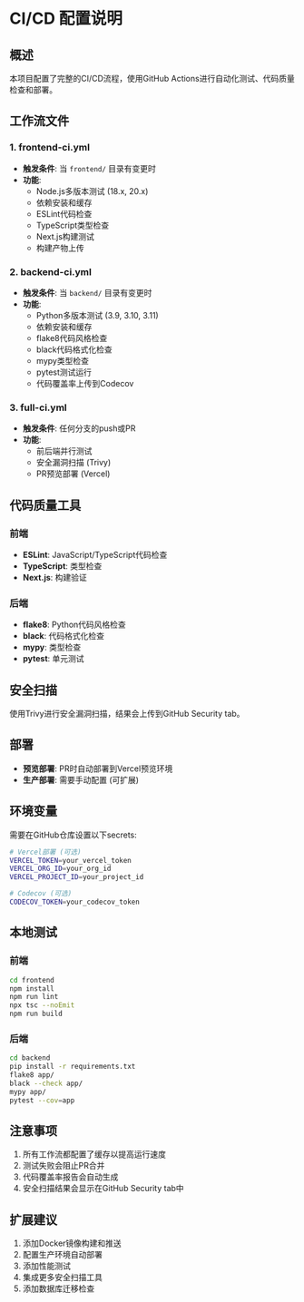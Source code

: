 # CI/CD 配置说明

## 概述

本项目配置了完整的CI/CD流程，使用GitHub Actions进行自动化测试、代码质量检查和部署。

## 工作流文件

### 1. frontend-ci.yml
- **触发条件**: 当 `frontend/` 目录有变更时
- **功能**:
  - Node.js多版本测试 (18.x, 20.x)
  - 依赖安装和缓存
  - ESLint代码检查
  - TypeScript类型检查
  - Next.js构建测试
  - 构建产物上传

### 2. backend-ci.yml
- **触发条件**: 当 `backend/` 目录有变更时
- **功能**:
  - Python多版本测试 (3.9, 3.10, 3.11)
  - 依赖安装和缓存
  - flake8代码风格检查
  - black代码格式化检查
  - mypy类型检查
  - pytest测试运行
  - 代码覆盖率上传到Codecov

### 3. full-ci.yml
- **触发条件**: 任何分支的push或PR
- **功能**:
  - 前后端并行测试
  - 安全漏洞扫描 (Trivy)
  - PR预览部署 (Vercel)

## 代码质量工具

### 前端
- **ESLint**: JavaScript/TypeScript代码检查
- **TypeScript**: 类型检查
- **Next.js**: 构建验证

### 后端
- **flake8**: Python代码风格检查
- **black**: 代码格式化检查
- **mypy**: 类型检查
- **pytest**: 单元测试

## 安全扫描

使用Trivy进行安全漏洞扫描，结果会上传到GitHub Security tab。

## 部署

- **预览部署**: PR时自动部署到Vercel预览环境
- **生产部署**: 需要手动配置 (可扩展)

## 环境变量

需要在GitHub仓库设置以下secrets:

```bash
# Vercel部署 (可选)
VERCEL_TOKEN=your_vercel_token
VERCEL_ORG_ID=your_org_id
VERCEL_PROJECT_ID=your_project_id

# Codecov (可选)
CODECOV_TOKEN=your_codecov_token
```

## 本地测试

### 前端
```bash
cd frontend
npm install
npm run lint
npx tsc --noEmit
npm run build
```

### 后端
```bash
cd backend
pip install -r requirements.txt
flake8 app/
black --check app/
mypy app/
pytest --cov=app
```

## 注意事项

1. 所有工作流都配置了缓存以提高运行速度
2. 测试失败会阻止PR合并
3. 代码覆盖率报告会自动生成
4. 安全扫描结果会显示在GitHub Security tab中

## 扩展建议

1. 添加Docker镜像构建和推送
2. 配置生产环境自动部署
3. 添加性能测试
4. 集成更多安全扫描工具
5. 添加数据库迁移检查 